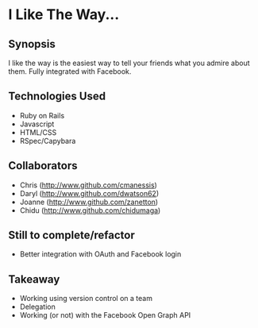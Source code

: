 I Like The Way...
=======================

## Synopsis

I like the way is the easiest way to tell your friends what you admire about them. Fully integrated with Facebook.

## Technologies Used

- Ruby on Rails
- Javascript
- HTML/CSS
- RSpec/Capybara

## Collaborators

- Chris (http://www.github.com/cmanessis)
- Daryl (http://www.github.com/dwatson62)
- Joanne (http://www.github.com/zanetton)
- Chidu (http://www.github.com/chidumaga)


## Still to complete/refactor

- Better integration with OAuth and Facebook login

## Takeaway

- Working using version control on a team
- Delegation
- Working (or not) with the Facebook Open Graph API